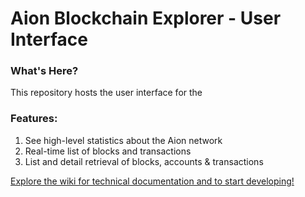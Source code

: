 # Aion Blockchain Explorer - User Interface

### What's Here?

This repository hosts the user interface for the 

### Features:

1. See high-level statistics about the Aion network
2. Real-time list of blocks and transactions
3. List and detail retrieval of blocks, accounts & transactions

[Explore the wiki for technical documentation and to start developing!](https://github.com/aionnetwork/aion_explorer/wiki)
